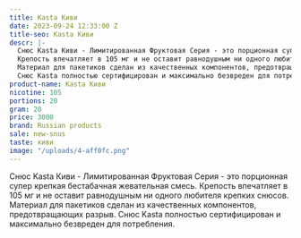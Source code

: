 ```yaml
---
title: Kasta Киви
date: 2023-09-24 12:33:00 Z
title-seo: Kasta Киви
descr: |-
  Снюс Kasta Киви - Лимитированная Фруктовая Серия - это порционная супер крепкая бестабачная жевательная смесь.
  Крепость впечатляет в 105 мг и не оставит равнодушным ни одного любителя крепких снюсов.
  Материал для пакетиков сделан из качественных компонентов, предотвращающих разрыв.
  Снюс Kasta полностью сертифицирован и максимально безвреден для потребления.
product-name: Kasta Киви
nicotine: 105
portions: 20
gram: 20
price: 3000
brand: Russian products
sale: new-snus
taste: киви
image: "/uploads/4-aff0fc.png"
---
```


Снюс Kasta Киви - Лимитированная Фруктовая Серия - это порционная супер крепкая бестабачная жевательная смесь.
Крепость впечатляет в 105 мг и не оставит равнодушным ни одного любителя крепких снюсов.
Материал для пакетиков сделан из качественных компонентов, предотвращающих разрыв.
Снюс Kasta полностью сертифицирован и максимально безвреден для потребления.